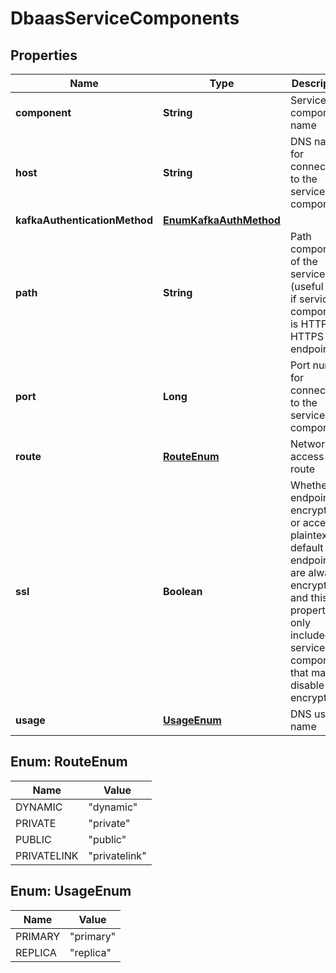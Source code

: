 # DbaasServiceComponents

## Properties
Name | Type | Description | Notes
------------ | ------------- | ------------- | -------------
**component** | **String** | Service component name | 
**host** | **String** | DNS name for connecting to the service component | 
**kafkaAuthenticationMethod** | [**EnumKafkaAuthMethod**](EnumKafkaAuthMethod.md) |  |  [optional]
**path** | **String** | Path component of the service URL (useful only if service component is HTTP or HTTPS endpoint) |  [optional]
**port** | **Long** | Port number for connecting to the service component | 
**route** | [**RouteEnum**](#RouteEnum) | Network access route | 
**ssl** | **Boolean** | Whether the endpoint is encrypted or accepts plaintext.                                            By default endpoints are always encrypted and                                            this property is only included for service components that may disable encryption. |  [optional]
**usage** | [**UsageEnum**](#UsageEnum) | DNS usage name | 

<a name="RouteEnum"></a>
## Enum: RouteEnum
Name | Value
---- | -----
DYNAMIC | &quot;dynamic&quot;
PRIVATE | &quot;private&quot;
PUBLIC | &quot;public&quot;
PRIVATELINK | &quot;privatelink&quot;

<a name="UsageEnum"></a>
## Enum: UsageEnum
Name | Value
---- | -----
PRIMARY | &quot;primary&quot;
REPLICA | &quot;replica&quot;
